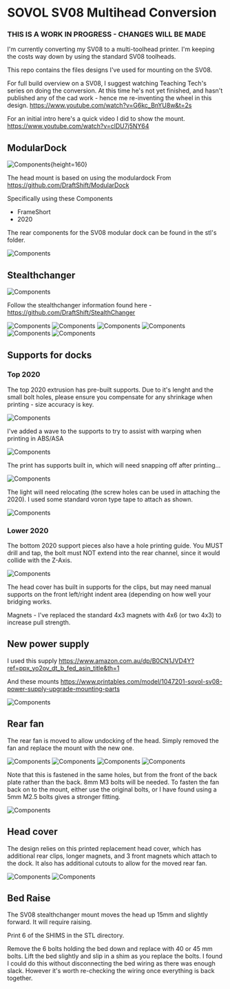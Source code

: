 # SOVOL SV08 Multihead Conversion

### THIS IS A WORK IN PROGRESS - CHANGES WILL BE MADE

I'm currently converting my SV08 to a multi-toolhead printer. I'm keeping the costs way down by using the standard SV08 toolheads.

This repo contains the files designs I've used for mounting on the SV08.

For full build overview on a SV08, I suggest watching Teaching Tech's series on doing the conversion. At this time he's not yet finished, and hasn't published any of the cad work - hence me re-inventing the wheel in this design. https://www.youtube.com/watch?v=G6kc_BnYU8w&t=2s

For an initial intro here's a quick video I did to show the mount. https://www.youtube.com/watch?v=clDU7j5NY64

## ModularDock

![Components](photos/x1.jpg){height=160}

The head mount is based on using the modulardock From https://github.com/DraftShift/ModularDock 

Specifically using these Components
- FrameShort
- 2020

The rear components for the SV08 modular dock can be found in the stl's folder.

![Components](photos/stealthchangercomponentsused.jpg)

## Stealthchanger 

![Components](photos/IMG_4160.JPG)

Follow the stealthchanger information found here - https://github.com/DraftShift/StealthChanger

![Components](photos/IMG_4158.JPG)
![Components](photos/IMG_4159.JPG)
![Components](photos/IMG_4161.JPG)
![Components](photos/IMG_4162.JPG)
![Components](photos/IMG_4164.JPG)
![Components](photos/IMG_4165.JPG)

## Supports for docks

### Top 2020

The top 2020 extrusion has pre-built supports. Due to it's lenght and the small bolt holes, please ensure you compensate for any shrinkage when printing - size accuracy is key.

![Components](photos/IMG_4134.JPG)

I've added a wave to the supports to try to assist with warping when printing in ABS/ASA

![Components](photos/x2.jpg)

The print has supports built in, which will need snapping off after printing...

![Components](photos/IMG_4135.JPG)

The light will need relocating (the screw holes can be used in attaching the 2020). I used some standard voron type tape to attach as shown.

![Components](photos/IMG_4137.JPG)

### Lower 2020

The bottom 2020 support pieces also have a hole printing guide. You MUST drill and tap, the bolt must NOT extend into the rear channel, since it would collide with the Z-Axis.

![Components](photos/IMG_4150.JPG)



The head cover has built in supports for the clips, but may need manual supports on the front left/right indent area (depending on how well your bridging works.

Magnets - I've replaced the standard 4x3 magnets with 4x6 (or two 4x3) to increase pull strength.


## New power supply

I used this supply https://www.amazon.com.au/dp/B0CN1JVD4Y?ref=ppx_yo2ov_dt_b_fed_asin_title&th=1

And these mounts https://www.printables.com/model/1047201-sovol-sv08-power-supply-upgrade-mounting-parts

![Components](photos/IMG_4156.JPG)

## Rear fan

The rear fan is moved to allow undocking of the head. Simply removed the fan and replace the mount with the new one. 

![Components](photos/IMG_4157.JPG)
![Components](photos/IMG_4158.JPG)
![Components](photos/IMG_4161.JPG)
![Components](photos/IMG_4167.JPG)

Note that this is fastened in the same holes, but from the front of the back plate rather than the back. 8mm M3 bolts will be needed.
To fasten the fan back on to the mount, either use the original bolts, or I have found using a 5mm M2.5 bolts gives a stronger fitting.

![Components](photos/IMG_4168.JPG)


## Head cover

The design relies on this printed replacement head cover, which has additional rear clips, longer magnets, and 3 front magnets which attach to the dock. It also has additional cutouts to allow for the moved rear fan.


![Components](photos/IMG_4129.JPG)
![Components](photos/IMG_4160.JPG)



## Bed Raise

The SV08 stealthchanger mount moves the head up 15mm and slightly forward. It will require raising.

Print 6 of the SHIMS in the STL directory.

Remove the 6 bolts holding the bed down and replace with 40 or 45 mm bolts. Lift the bed slightly and slip in a shim as you replace the bolts. I found I could do this without disconnecting the bed wiring as there was enough slack. However it's worth re-checking the wiring once everything is back together.
